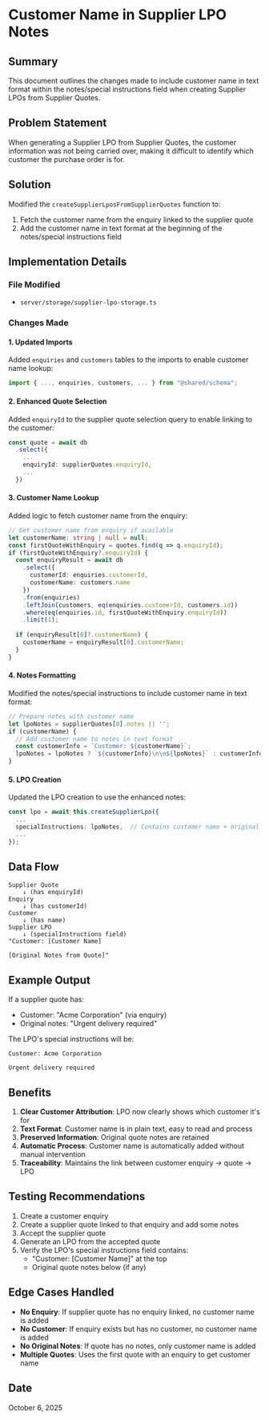 # Customer Name in Supplier LPO Notes

## Summary
This document outlines the changes made to include customer name in text format within the notes/special instructions field when creating Supplier LPOs from Supplier Quotes.

## Problem Statement
When generating a Supplier LPO from Supplier Quotes, the customer information was not being carried over, making it difficult to identify which customer the purchase order is for.

## Solution
Modified the `createSupplierLposFromSupplierQuotes` function to:
1. Fetch the customer name from the enquiry linked to the supplier quote
2. Add the customer name in text format at the beginning of the notes/special instructions field

## Implementation Details

### File Modified
- `server/storage/supplier-lpo-storage.ts`

### Changes Made

#### 1. Updated Imports
Added `enquiries` and `customers` tables to the imports to enable customer name lookup:
```typescript
import { ..., enquiries, customers, ... } from "@shared/schema";
```

#### 2. Enhanced Quote Selection
Added `enquiryId` to the supplier quote selection query to enable linking to the customer:
```typescript
const quote = await db
  .select({
    ...
    enquiryId: supplierQuotes.enquiryId,
    ...
  })
```

#### 3. Customer Name Lookup
Added logic to fetch customer name from the enquiry:
```typescript
// Get customer name from enquiry if available
let customerName: string | null = null;
const firstQuoteWithEnquiry = quotes.find(q => q.enquiryId);
if (firstQuoteWithEnquiry?.enquiryId) {
  const enquiryResult = await db
    .select({
      customerId: enquiries.customerId,
      customerName: customers.name
    })
    .from(enquiries)
    .leftJoin(customers, eq(enquiries.customerId, customers.id))
    .where(eq(enquiries.id, firstQuoteWithEnquiry.enquiryId))
    .limit(1);
  
  if (enquiryResult[0]?.customerName) {
    customerName = enquiryResult[0].customerName;
  }
}
```

#### 4. Notes Formatting
Modified the notes/special instructions to include customer name in text format:
```typescript
// Prepare notes with customer name
let lpoNotes = supplierQuotes[0].notes || '';
if (customerName) {
  // Add customer name to notes in text format
  const customerInfo = `Customer: ${customerName}`;
  lpoNotes = lpoNotes ? `${customerInfo}\n\n${lpoNotes}` : customerInfo;
}
```

#### 5. LPO Creation
Updated the LPO creation to use the enhanced notes:
```typescript
const lpo = await this.createSupplierLpo({
  ...
  specialInstructions: lpoNotes,  // Contains customer name + original notes
  ...
});
```

## Data Flow

```
Supplier Quote
    ↓ (has enquiryId)
Enquiry
    ↓ (has customerId)
Customer
    ↓ (has name)
Supplier LPO
    ↓ (specialInstructions field)
"Customer: [Customer Name]

[Original Notes from Quote]"
```

## Example Output

If a supplier quote has:
- Customer: "Acme Corporation" (via enquiry)
- Original notes: "Urgent delivery required"

The LPO's special instructions will be:
```
Customer: Acme Corporation

Urgent delivery required
```

## Benefits

1. **Clear Customer Attribution**: LPO now clearly shows which customer it's for
2. **Text Format**: Customer name is in plain text, easy to read and process
3. **Preserved Information**: Original quote notes are retained
4. **Automatic Process**: Customer name is automatically added without manual intervention
5. **Traceability**: Maintains the link between customer enquiry → quote → LPO

## Testing Recommendations

1. Create a customer enquiry
2. Create a supplier quote linked to that enquiry and add some notes
3. Accept the supplier quote
4. Generate an LPO from the accepted quote
5. Verify the LPO's special instructions field contains:
   - "Customer: [Customer Name]" at the top
   - Original quote notes below (if any)

## Edge Cases Handled

- **No Enquiry**: If supplier quote has no enquiry linked, no customer name is added
- **No Customer**: If enquiry exists but has no customer, no customer name is added
- **No Original Notes**: If quote has no notes, only customer name is added
- **Multiple Quotes**: Uses the first quote with an enquiry to get customer name

## Date
October 6, 2025
